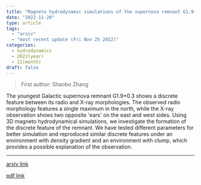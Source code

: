 ```yaml
---
title: "Magneto hydrodynamic simulations of the supernova remnant G1.9+0.3"
date: "2022-11-20"
type: article
tags:
  - "arxiv"
  - "most recent update (Fri Nov 25 2022)"
categories:
  - hydrodynamics
  - 2022(year)
  - 11(month)
draft: false
---
```


> First author: Shaobo Zhang

 The youngest Galactic supernova remnant G1.9+0.3 shows a discrete feature
between its radio and X-ray morphologies. The observed radio morphology
features a single maximum in the north, while the X-ray observation shows two
opposite 'ears' on the east and west sides. Using 3D magneto hydrodynamical
simulations, we investigate the formation of the discrete feature of the
remnant. We have tested different parameters for better simulation and
reproduced similar discrete features under an environment with density gradient
and an environment with clump, which provides a possible explanation of the
observation.

---
[arxiv link](http://arxiv.org/abs/2211.12426v1)

[pdf link](http://arxiv.org/pdf/2211.12426v1)